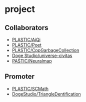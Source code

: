 project
===============

Collaborators
---------
* [PLASTIC/AiQi](https://github.com/ProgramLeague/AiQi)
* [PLASTIC/Poet](https://github.com/ProgramLeague/Poet)
* [PLASTIC/CppGarbageCollection](https://github.com/ProgramLeague/CppGarbageCollection)
* [Doge Studio/universe-civitas](https://github.com/DogeStudio/universe-civitas)
* [PASTIC/Neuralmap](https://github.com/ProgramLeague/Neuralmap)

Promoter
-----------
* [PLASTIC/SCMath](https://github.com/ProgramLeague/SCMath)
* [DogeStudio/TriangleDentification](https://github.com/DogeStudio/TriangleDentification)
